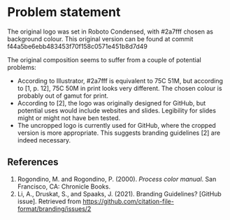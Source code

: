 Problem statement
=================
The original logo was set in Roboto Condensed, with #2a7fff chosen as background colour.
This original version can be found at commit f44a5be6ebb483453f70f158c0571e451b8d7d49

The original composition seems to suffer from a couple of potential problems:
- According to Illustrator, #2a7fff is equivalent to 75C 51M, but
  according to [1, p. 12], 75C 50M in print looks very different.
  The chosen colour is probably out of gamut for print.
- According to [2], the logo was originally designed for GitHub, but potential uses would
  include websites and slides. Legibility for slides might or might not have ben tested.
- The uncropped logo is currently used for GitHub, where the cropped version is more
  appropriate. This suggests branding guidelines [2] are indeed necessary.

References
----------
1. Rogondino, <span title=Michael>M.</span> and Rogondino, <span title=Pat>P.</span> (2000).
   <cite>Process color manual</cite>. San Francisco, CA: Chronicle Books.
2. Li, A., Druskat, S., and Spaaks, J. (2021). Branding Guidelines? [GitHub issue].
   Retrieved from https://github.com/citation-file-format/branding/issues/2
